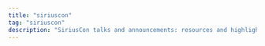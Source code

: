 ```yaml
---
title: "siriuscon"
tag: "siriuscon"
description: "SiriusCon talks and announcements: resources and highlights for the Sirius community and adopters."
---
```

